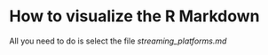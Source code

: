 # How to visualize the R Markdown
 
 All you need to do is select the file *streaming_platforms.md*
